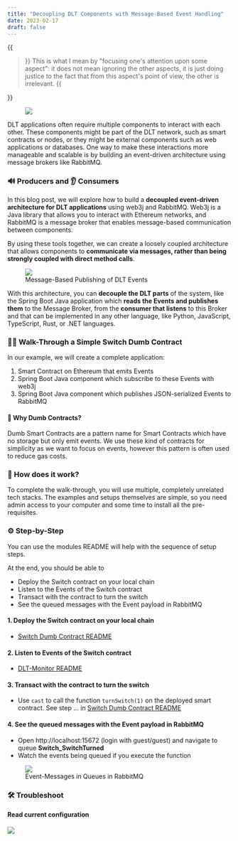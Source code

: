 ```yaml
---
title: "Decoupling DLT Components with Message-Based Event Handling"
date: 2023-02-17
draft: false
---
```


{{<blockquote author="Edsger W. Dijkstra">}}
This is what I mean by "focusing one's attention upon some aspect": it does not mean ignoring the other aspects, it is just doing justice to the fact that from this aspect's point of view, the other is irrelevant.
{{</blockquote>}}

<figure>
<img src="https://i.imgur.com/FNVbNtp.png" size=200% border=0 />
</figure>

DLT applications often require multiple components to interact with each other. These components might be part of the DLT network, such as smart contracts or nodes, or they might be external components such as web applications or databases. One way to make these interactions more manageable and scalable is by building an event-driven architecture using message brokers like RabbitMQ.

### 🔊 Producers and 👂 Consumers

In this blog post, we will explore how to build a **decoupled event-driven architecture for DLT applications** using web3j and RabbitMQ. Web3j is a Java library that allows you to interact with Ethereum networks, and RabbitMQ is a message broker that enables message-based communication between components. 

By using these tools together, we can create a loosely coupled architecture that allows components to **communicate via messages, rather than being strongly coupled with direct method calls**.

<figure>
<img src="https://i.imgur.com/rLOTfEj.png" size=200% border=0 />
<figcaption>Message-Based Publishing of DLT Events</figcaption>
</figure>

With this architecture, you can **decouple the DLT parts** of the system, like the Spring Boot Java application which **reads the Events and publishes them** to the Message Broker, from the **consumer that listens** to this Broker and that can be implemented in any other language, like Python, JavaScript, TypeScript, Rust, or .NET languages.

### 🚶‍♀️ Walk-Through a Simple Switch Dumb Contract

In our example, we will create a complete application:

1. Smart Contract on Ethereum that emits Events
2. Spring Boot Java component which subscribe to these Events with web3j
3. Spring Boot Java component which publishes JSON-serialized Events to RabbitMQ

#### 📖 Why Dumb Contracts?

Dumb Smart Contracts are a pattern name for Smart Contracts which have no storage but only emit events. We use these kind of contracts for simplicity as we want to focus on events, however this pattern is often used to reduce gas costs.

### 🔬 How does it work?

To complete the walk-through, you will use multiple, completely unrelated tech stacks. The examples and setups themselves are simple, so you need admin access to your computer and some time to install all the pre-requisites.

### ⚙️ Step-by-Step

You can use the modules README will help with the sequence of setup steps.

At the end, you should be able to

* Deploy the Switch contract on your local chain
* Listen to the Events of the Switch contract
* Transact with the contract to turn the switch
* See the queued messages with the Event payload in RabbitMQ

#### 1. Deploy the Switch contract on your local chain

* [Switch Dumb Contract README](https://github.com/ice09/dlt-event-monitor/blob/main/dumb-contract/README.md)

#### 2. Listen to Events of the Switch contract

* [DLT-Monitor README](https://github.com/ice09/dlt-event-monitor/blob/main/dlt-event-monitor/README.md)

#### 3. Transact with the contract to turn the switch

* Use `cast` to call the function `turnSwitch(1)` on the deployed smart contract. See step ... in [Switch Dumb Contract README](https://github.com/ice09/dlt-event-monitor/blob/main/dumb-contract/README.md)

#### 4. See the queued messages with the Event payload in RabbitMQ

* Open http://localhost:15672 (login with guest/guest) and navigate to queue **Switch_SwitchTurned**
* Watch the events being queued if you execute the function

<figure>
<img src="https://i.imgur.com/4oOx2Ly.png" size=200% border=0 />
<figcaption>Event-Messages in Queues in RabbitMQ</figcaption>
</figure>

### 🛠️ Troubleshoot

#### Read current configuration

![](https://i.imgur.com/pAk2lHr.png)